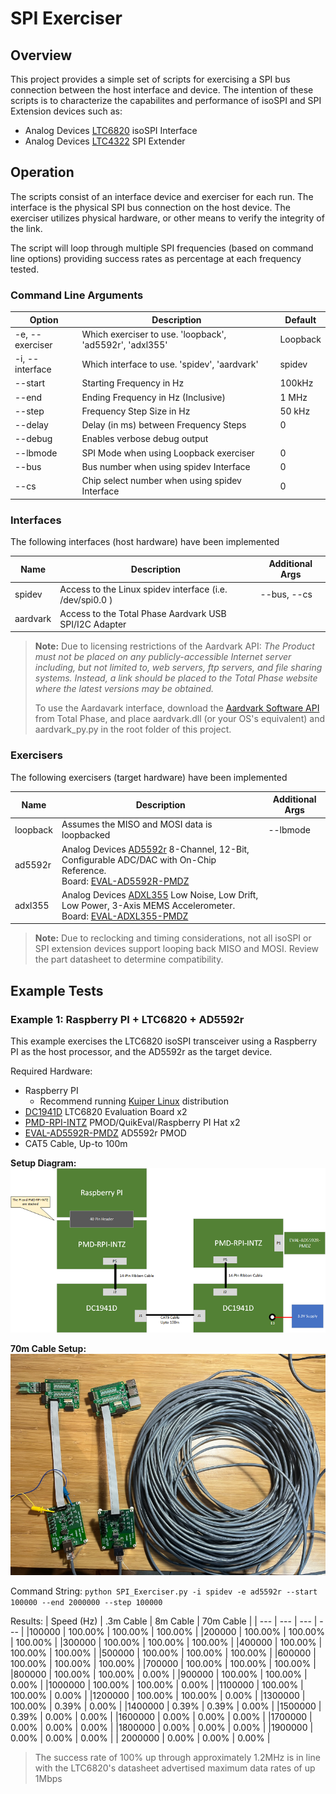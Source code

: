 # SPI Exerciser

## Overview
This project provides a simple set of scripts for exercising a SPI bus 
connection between the host interface and device. The intention of these scripts
is to characterize the capabilites and performance of isoSPI and SPI Extension
devices such as:
- Analog Devices [LTC6820](https://www.analog.com/en/products/ltc6820.html) isoSPI Interface
- Analog Devices [LTC4322](https://www.analog.com/en/products/ltc4332.html) SPI Extender

## Operation
The scripts consist of an interface device and exerciser for each run. The 
interface is the physical SPI bus connection on the host device.  The exerciser
utilizes physical hardware, or other means to verify the integrity of the link.

The script will loop through multiple SPI frequencies (based on command line 
options) providing success rates as percentage at each frequency tested.

### Command Line Arguments

| Option | Description | Default |
| --- | --- | --- |
| -e, --exerciser | Which exerciser to use. 'loopback', 'ad5592r', 'adxl355' | Loopback |
| -i, --interface | Which interface to use. 'spidev', 'aardvark' | spidev |
| --start | Starting Frequency in Hz | 100kHz |
| --end   | Ending Frequency in Hz (Inclusive) | 1 MHz |
| --step  | Frequency Step Size in Hz | 50 kHz |
| --delay | Delay (in ms) between Frequency Steps | 0 |
| --debug | Enables verbose debug output | |
| --lbmode | SPI Mode when using Loopback exerciser | 0 |
| --bus | Bus number when using spidev Interface | 0 |
| --cs | Chip select number when using spidev Interface | 0 |

### Interfaces
The following interfaces (host hardware) have been implemented

| Name | Description | Additional Args |
| --- | --- | --- |
| spidev | Access to the Linux spidev interface (i.e. /dev/spi0.0 ) | --bus, --cs |
| aardvark | Access to the Total Phase Aardvark USB SPI/I2C Adapter | |

> **Note:** Due to licensing restrictions of the Aardvark API:
> *The Product must not be placed on any publicly-accessible Internet server including, but not limited to, web servers, ftp servers, and file sharing systems. Instead, a link should be placed to the Total Phase website where the latest versions may be obtained.*
> 
> To use the Aardavark interface, download the [Aardvark Software API](https://www.totalphase.com/products/aardvark-software-api/) from Total Phase, and place 
aardvark.dll (or your OS's equivalent) and aardvark_py.py in the root folder of this project.

### Exercisers
The following exercisers (target hardware) have been implemented

| Name | Description | Additional Args |
| --- | --- | --- |
| loopback | Assumes the MISO and MOSI data is loopbacked | --lbmode |
| ad5592r | Analog Devices [AD5592r](https://www.analog.com/en/products/ad5592r.html) 8-Channel, 12-Bit, Configurable ADC/DAC with On-Chip Reference. <br/>Board: [EVAL-AD5592R-PMDZ](https://www.analog.com/en/design-center/evaluation-hardware-and-software/evaluation-boards-kits/EVAL-AD5592R-PMDZ.html) | |
| adxl355 | Analog Devices [ADXL355](https://www.analog.com/en/products/adxl355.html) Low Noise, Low Drift, Low Power, 3-Axis MEMS Accelerometer.<br/>Board: [EVAL-ADXL355-PMDZ](https://www.analog.com/en/design-center/evaluation-hardware-and-software/evaluation-boards-kits/EVAL-ADXL355-PMDZ.html)| |

> **Note:** Due to reclocking and timing considerations, not all isoSPI or
SPI extension devices support looping back MISO and MOSI. Review the part 
datasheet to determine compatibility.

## Example Tests
### Example 1: Raspberry PI + LTC6820 + AD5592r
This example exercises the LTC6820 isoSPI transceiver using a Raspberry PI as
the host processor, and the AD5592r as the target device.

Required Hardware:
- Raspberry PI
    - Recommend running [Kuiper Linux](https://wiki.analog.com/resources/tools-software/linux-software/kuiper-linux) distribution
- [DC1941D](https://www.analog.com/en/design-center/evaluation-hardware-and-software/evaluation-boards-kits/dc1941d.html) LTC6820 Evaluation Board x2
- [PMD-RPI-INTZ](https://www.analog.com/en/design-center/evaluation-hardware-and-software/evaluation-boards-kits/pmd-rpi-intz.html) PMOD/QuikEval/Raspberry PI Hat x2
- [EVAL-AD5592R-PMDZ](https://www.analog.com/en/design-center/evaluation-hardware-and-software/evaluation-boards-kits/EVAL-AD5592R-PMDZ.html) AD5592r PMOD
- CAT5 Cable, Up-to 100m

**Setup Diagram:**<br/>
![Example 1 Setup](res/Example1_Diagram.png "Example 1 Setup")

**70m Cable Setup:**<br/>
![Example 1 Setup](res/Example1_70m.png "Example 1 Setup")

Command String:
`python SPI_Exerciser.py -i spidev -e ad5592r --start 100000 --end 2000000 --step 100000`

Results:
| Speed (Hz) | .3m Cable | 8m Cable | 70m Cable |
| --- | --- | --- | --- |
|100000  | 100.00% | 100.00% | 100.00%   |
|200000  | 100.00% | 100.00% | 100.00%   |
|300000  | 100.00% | 100.00% | 100.00%   |
|400000  | 100.00% | 100.00% | 100.00%   |
|500000  | 100.00% | 100.00% | 100.00%   |
|600000  | 100.00% | 100.00% | 100.00%   |
|700000  | 100.00% | 100.00% | 100.00%   |
|800000  | 100.00% | 100.00% | 0.00%  |
|900000  | 100.00% | 100.00% | 0.00%  |
|1000000 | 100.00% | 100.00% | 0.00%  |
|1100000 | 100.00% | 100.00% | 0.00%  |
|1200000 | 100.00% | 100.00% | 0.00%  |
|1300000 | 100.00% | 0.39% | 0.00% |
|1400000 | 0.39%   | 0.39% | 0.00% |
|1500000 | 0.39%   | 0.00% | 0.00%  |
|1600000 | 0.00%   | 0.00% | 0.00%  |
|1700000 | 0.00%   | 0.00% | 0.00%  |
|1800000 | 0.00%   | 0.00% | 0.00%  |
|1900000 | 0.00%   | 0.00% | 0.00%  |
| 2000000  | 0.00%   | 0.00% | 0.00%   |

> The success rate of 100% up through approximately 1.2MHz is in line with the
  LTC6820's datasheet advertised maximum data rates of up 1Mbps